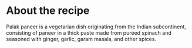# About the recipe
Palak paneer is a vegetarian dish originating from the Indian subcontinent, consisting of paneer in a thick paste made from puréed spinach and seasoned with ginger, garlic, garam masala, and other spices.